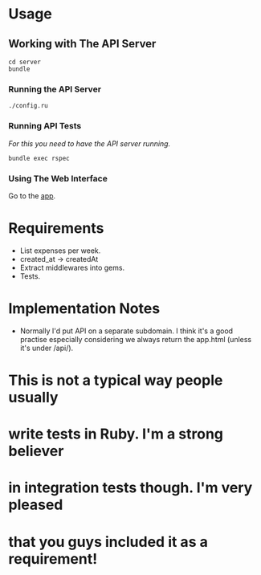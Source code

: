 # Usage

## Working with The API Server

```
cd server
bundle
```

### Running the API Server

```
./config.ru
```

### Running API Tests

_For this you need to have the API server running._

```
bundle exec rspec
```

### Using The Web Interface

Go to the [app](http://localhost:5000/).

# Requirements

- List expenses per week.
- created_at -> createdAt
- Extract middlewares into gems.
- Tests.

# Implementation Notes

- Normally I'd put API on a separate subdomain. I think it's a good practise especially considering we always return the app.html (unless it's under /api/).

# This is not a typical way people usually
# write tests in Ruby. I'm a strong believer
# in integration tests though. I'm very pleased
# that you guys included it as a requirement!
